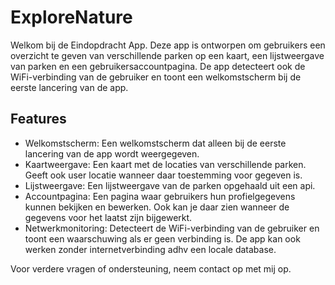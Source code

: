# ExploreNature

Welkom bij de Eindopdracht App. Deze app is ontworpen om gebruikers een overzicht te geven van verschillende parken op een kaart, een lijstweergave van parken en een gebruikersaccountpagina. De app detecteert ook de WiFi-verbinding van de gebruiker en toont een welkomstscherm bij de eerste lancering van de app.

## Features

- Welkomstscherm: Een welkomstscherm dat alleen bij de eerste lancering van de app wordt weergegeven.
- Kaartweergave: Een kaart met de locaties van verschillende parken. Geeft ook user locatie wanneer daar toestemming voor gegeven is.
- Lijstweergave: Een lijstweergave van de parken opgehaald uit een api. 
- Accountpagina: Een pagina waar gebruikers hun profielgegevens kunnen bekijken en bewerken. Ook kan je daar zien wanneer de gegevens voor het laatst zijn bijgewerkt.
- Netwerkmonitoring: Detecteert de WiFi-verbinding van de gebruiker en toont een waarschuwing als er geen verbinding is. De app kan ook werken zonder internetverbinding adhv een locale database.

Voor verdere vragen of ondersteuning, neem contact op met mij op. 
